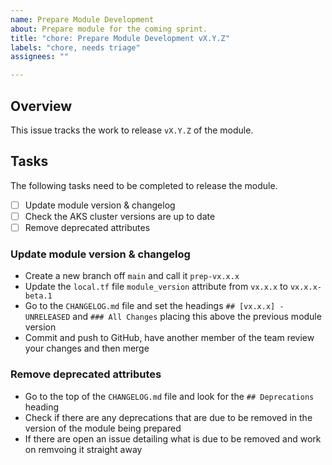 ```yaml
---
name: Prepare Module Development
about: Prepare module for the coming sprint.
title: "chore: Prepare Module Development vX.Y.Z"
labels: "chore, needs triage"
assignees: ""

---
```


<!--
This issue template is only to be used by project maintainers wanting to prepare a new version of the module.
-->

## Overview

This issue tracks the work to release `vX.Y.Z` of the module.

## Tasks

The following tasks need to be completed to release the module.

- [ ] Update module version & changelog
- [ ] Check the AKS cluster versions are up to date
- [ ] Remove deprecated attributes

### Update module version & changelog

- Create a new branch off `main` and call it `prep-vx.x.x`
- Update the `local.tf` file `module_version` attribute from `vx.x.x` to `vx.x.x-beta.1`
- Go to the `CHANGELOG.md` file and set the headings `## [vx.x.x] - UNRELEASED` and `### All Changes` placing this above the previous module version
- Commit and push to GitHub, have another member of the team review your changes and then merge

### Remove deprecated attributes

- Go to the top of the `CHANGELOG.md` file and look for the `## Deprecations` heading
- Check if there are any deprecations that are due to be removed in the version of the module being prepared
- If there are open an issue detailing what is due to be removed and work on remvoing it straight away
